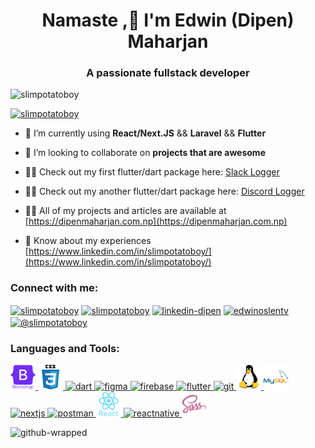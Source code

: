 <h1 align="center">Namaste ,🙏 I'm Edwin (Dipen) Maharjan</h1>
<h3 align="center">A passionate fullstack developer</h3>




<p align="left"> <img src="https://komarev.com/ghpvc/?username=slimpotatoboy&label=Profile%20views&color=0e75b6&style=flat" alt="slimpotatoboy" /> </p>

<p align="left"> <a href="https://twitter.com/slimpotatoboy" target="blank"><img src="https://img.shields.io/twitter/follow/slimpotatoboy?logo=twitter&style=for-the-badge" alt="slimpotatoboy" /></a> </p>


- 🌱 I’m currently using **React/Next.JS** && **Laravel** && **Flutter**
 
- 👯 I’m looking to collaborate on **projects that are awesome**

- 👨‍💻 Check out my first flutter/dart package here: [Slack Logger](https://pub.dev/packages/slack_logger)

- 👨‍💻 Check out my another flutter/dart package here: [Discord Logger](https://pub.dev/packages/discord_logger)

- 👨‍💻 All of my projects and articles are available at [https://dipenmaharjan.com.np](https://dipenmaharjan.com.np)

- 📄 Know about my experiences [https://www.linkedin.com/in/slimpotatoboy/](https://www.linkedin.com/in/slimpotatoboy/)

<h3 align="left">Connect with me:</h3>
<p align="left">
<a href="https://dev.to/slimpotatoboy" target="blank"><img align="center" src="https://raw.githubusercontent.com/rahuldkjain/github-profile-readme-generator/master/src/images/icons/Social/devto.svg" alt="slimpotatoboy" height="30" width="40" /></a>
<a href="https://twitter.com/slimpotatoboy" target="blank"><img align="center" src="https://img.shields.io/badge/Twitter-%231DA1F2.svg?logo=Twitter&logoColor=white" alt="slimpotatoboy" /></a>
<a href="https://linkedin.com/in/slimpotatoboy" target="blank"><img align="center" src="https://img.shields.io/badge/LinkedIn-%230077B5.svg?logo=linkedin&logoColor=white" alt="linkedin-dipen" /></a>
<a href="https://instagram.com/edwinoslentv" target="blank"><img align="center" src="https://img.shields.io/badge/Instagram-%23E4405F.svg?logo=Instagram&logoColor=white" alt="edwinoslentv" /></a>
<a href="https://medium.com/@slimpotatoboy" target="blank"><img align="center" src="https://img.shields.io/badge/Medium-12100E?logo=medium&logoColor=white" alt="@slimpotatoboy" /></a>
</p>

<h3 align="left">Languages and Tools:</h3>
<p align="left"> <a href="https://getbootstrap.com" target="_blank" rel="noreferrer"> <img src="https://raw.githubusercontent.com/devicons/devicon/master/icons/bootstrap/bootstrap-plain-wordmark.svg" alt="bootstrap" width="40" height="40"/> </a> <a href="https://www.w3schools.com/css/" target="_blank" rel="noreferrer"> <img src="https://raw.githubusercontent.com/devicons/devicon/master/icons/css3/css3-original-wordmark.svg" alt="css3" width="40" height="40"/> </a> <a href="https://dart.dev" target="_blank" rel="noreferrer"> <img src="https://www.vectorlogo.zone/logos/dartlang/dartlang-icon.svg" alt="dart" width="40" height="40"/> </a> <a href="https://www.figma.com/" target="_blank" rel="noreferrer"> <img src="https://www.vectorlogo.zone/logos/figma/figma-icon.svg" alt="figma" width="40" height="40"/> </a> <a href="https://firebase.google.com/" target="_blank" rel="noreferrer"> <img src="https://www.vectorlogo.zone/logos/firebase/firebase-icon.svg" alt="firebase" width="40" height="40"/> </a> <a href="https://flutter.dev" target="_blank" rel="noreferrer"> <img src="https://www.vectorlogo.zone/logos/flutterio/flutterio-icon.svg" alt="flutter" width="40" height="40"/> </a> <a href="https://git-scm.com/" target="_blank" rel="noreferrer"> <img src="https://www.vectorlogo.zone/logos/git-scm/git-scm-icon.svg" alt="git" width="40" height="40"/> </a> <a href="https://www.linux.org/" target="_blank" rel="noreferrer"> <img src="https://raw.githubusercontent.com/devicons/devicon/master/icons/linux/linux-original.svg" alt="linux" width="40" height="40"/> </a> <a href="https://www.mysql.com/" target="_blank" rel="noreferrer"> <img src="https://raw.githubusercontent.com/devicons/devicon/master/icons/mysql/mysql-original-wordmark.svg" alt="mysql" width="40" height="40"/> </a> <a href="https://nextjs.org/" target="_blank" rel="noreferrer"> <img src="https://cdn.worldvectorlogo.com/logos/nextjs-2.svg" alt="nextjs" width="40" height="40"/> </a> <a href="https://postman.com" target="_blank" rel="noreferrer"> <img src="https://www.vectorlogo.zone/logos/getpostman/getpostman-icon.svg" alt="postman" width="40" height="40"/> </a> <a href="https://reactjs.org/" target="_blank" rel="noreferrer"> <img src="https://raw.githubusercontent.com/devicons/devicon/master/icons/react/react-original-wordmark.svg" alt="react" width="40" height="40"/> </a> <a href="https://reactnative.dev/" target="_blank" rel="noreferrer"> <img src="https://reactnative.dev/img/header_logo.svg" alt="reactnative" width="40" height="40"/> </a> <a href="https://sass-lang.com" target="_blank" rel="noreferrer"> <img src="https://raw.githubusercontent.com/devicons/devicon/master/icons/sass/sass-original.svg" alt="sass" width="40" height="40"/> </a> </p>

![github-wrapped](https://github.com/slimpotatoboy/slimpotatoboy/assets/35556320/7c00d9a2-90ed-4d78-a246-cedbf3dbd2db)


<!-- <p><img align="center" src="https://github-readme-stats.vercel.app/api/top-langs?username=slimpotatoboy&show_icons=true&locale=en&layout=compact" alt="slimpotatoboy" /></p> -->


